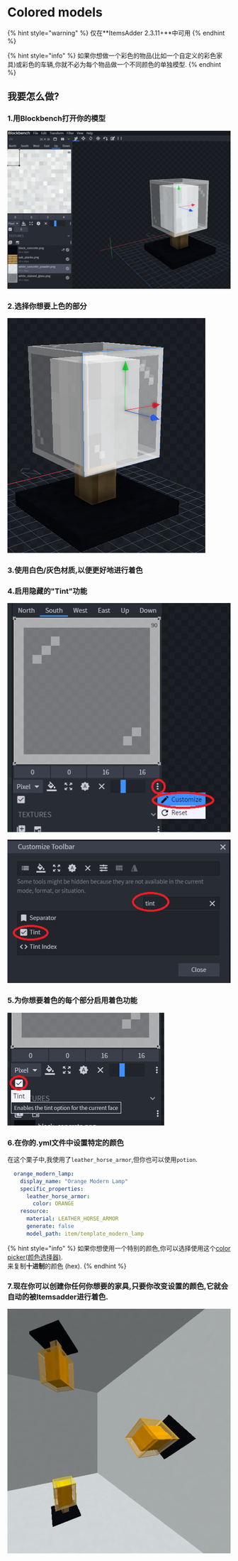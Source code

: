 # Colored models

{% hint style="warning" %}
仅在**ItemsAdder 2.3.11+**中可用
{% endhint %}

{% hint style="info" %}
如果你想做一个彩色的物品\(比如一个自定义的彩色家具\)或彩色的车辆,你就不必为每个物品做一个不同颜色的单独模型.
{% endhint %}

## 我要怎么做?

### 1.用Blockbench打开你的模型

![](../../../.gitbook/assets/immagine%20%2890%29.png)

### 2.选择你想要上色的部分

![](../../../.gitbook/assets/immagine%20%2870%29.png)

### 3.使用白色/灰色材质,以便更好地进行着色

### 4.启用隐藏的"Tint"功能

![](../../../.gitbook/assets/immagine%20%2864%29.png)

![](../../../.gitbook/assets/immagine%20%2856%29.png)

### 5.为你想要着色的每个部分启用着色功能

![](../../../.gitbook/assets/immagine%20%2881%29.png)

### 6.在你的.yml文件中设置特定的颜色

在这个栗子中,我使用了`leather_horse_armor`,但你也可以使用`potion`.

```yaml
  orange_modern_lamp:
    display_name: "Orange Modern Lamp"
    specific_properties:
      leather_horse_armor:
        color: ORANGE
    resource:
      material: LEATHER_HORSE_ARMOR
      generate: false
      model_path: item/template_modern_lamp
```

{% hint style="info" %}
如果你想使用一个特别的颜色,你可以选择使用这个[color picker(颜色选择器)](https://www.mathsisfun.com/hexadecimal-decimal-colors.html).  
来复制**十进制**的颜色 \(hex\).
{% endhint %}

### 7.现在你可以创建你任何你想要的家具,只要你改变设置的颜色,它就会自动的被Itemsadder进行着色.

![](../../../.gitbook/assets/immagine%20%2892%29.png)






